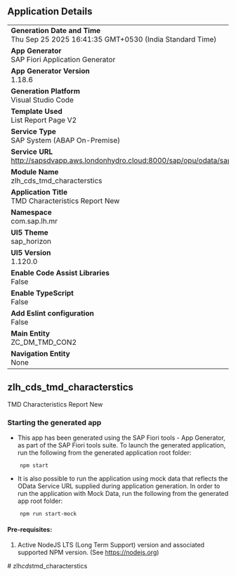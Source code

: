 ## Application Details
|               |
| ------------- |
|**Generation Date and Time**<br>Thu Sep 25 2025 16:41:35 GMT+0530 (India Standard Time)|
|**App Generator**<br>SAP Fiori Application Generator|
|**App Generator Version**<br>1.18.6|
|**Generation Platform**<br>Visual Studio Code|
|**Template Used**<br>List Report Page V2|
|**Service Type**<br>SAP System (ABAP On-Premise)|
|**Service URL**<br>http://sapsdvapp.aws.londonhydro.cloud:8000/sap/opu/odata/sap/ZC_DM_TMD_CON2_CDS|
|**Module Name**<br>zlh_cds_tmd_characterstics|
|**Application Title**<br>TMD Characteristics Report New|
|**Namespace**<br>com.sap.lh.mr|
|**UI5 Theme**<br>sap_horizon|
|**UI5 Version**<br>1.120.0|
|**Enable Code Assist Libraries**<br>False|
|**Enable TypeScript**<br>False|
|**Add Eslint configuration**<br>False|
|**Main Entity**<br>ZC_DM_TMD_CON2|
|**Navigation Entity**<br>None|

## zlh_cds_tmd_characterstics

TMD Characteristics Report New

### Starting the generated app

-   This app has been generated using the SAP Fiori tools - App Generator, as part of the SAP Fiori tools suite.  To launch the generated application, run the following from the generated application root folder:

```
    npm start
```

- It is also possible to run the application using mock data that reflects the OData Service URL supplied during application generation.  In order to run the application with Mock Data, run the following from the generated app root folder:

```
    npm run start-mock
```

#### Pre-requisites:

1. Active NodeJS LTS (Long Term Support) version and associated supported NPM version.  (See https://nodejs.org)


#   z l h _ c d s _ t m d _ c h a r a c t e r s t i c s  
 